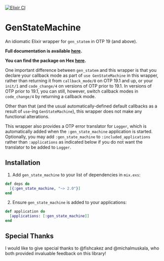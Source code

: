 [![Elixir CI](https://github.com/ericentin/gen_state_machine/workflows/Elixir%20CI/badge.svg)](https://github.com/ericentin/gen_state_machine/actions?query=workflow%3A%22Elixir+CI%22)

# GenStateMachine

An idiomatic Elixir wrapper for `gen_statem` in OTP 19 (and above).

**Full documentation is available [here](https://hexdocs.pm/gen_state_machine).**

**You can find the package on Hex [here](https://hex.pm/packages/gen_state_machine).**

One important difference between `gen_statem` and this wrapper is that you
declare your callback mode as part of `use GenStateMachine` in this wrapper,
rather than returning it from `callback_mode/0` on OTP 19.1 and up, or your
`init/1` and `code_change/4` on versions of OTP prior to 19.1. In versions of
OTP prior to 19.1, you can still, however, switch callback modes in
`code_change/4` by returning a callback mode.

Other than that (and the usual automatically-defined default callbacks as a
result of `use`-ing `GenStateMachine`), this wrapper does not make any
functional alterations.

This wrapper also provides a OTP error translator for `Logger`, which is
automatically added when the `:gen_state_machine` application is started.
Optionally, you may add `:gen_state_machine` to `:included_applications` rather
than `:applications` as indicated below if you do not want the translator to be
added to `Logger`.

## Installation

  1. Add `gen_state_machine` to your list of dependencies in `mix.exs`:

  ```elixir
  def deps do
    [{:gen_state_machine, "~> 2.0"}]
  end
  ```

  2. Ensure `gen_state_machine` is added to your applications:

  ```elixir
  def application do
    [applications: [:gen_state_machine]]
  end
  ```

## Special Thanks

I would like to give special thanks to @fishcakez and @michalmuskala, who both
provided invaluable feedback on this library!
